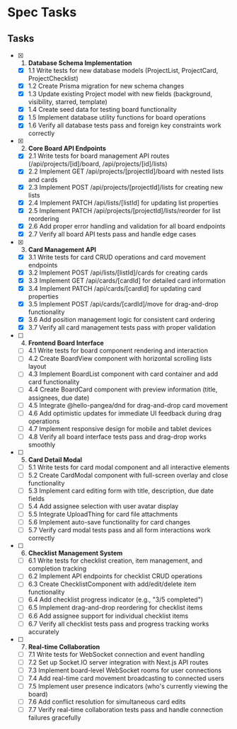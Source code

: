 # Spec Tasks

## Tasks

- [x] 1. **Database Schema Implementation**
  - [x] 1.1 Write tests for new database models (ProjectList, ProjectCard, ProjectChecklist)
  - [x] 1.2 Create Prisma migration for new schema changes
  - [x] 1.3 Update existing Project model with new fields (background, visibility, starred, template)
  - [x] 1.4 Create seed data for testing board functionality
  - [x] 1.5 Implement database utility functions for board operations
  - [x] 1.6 Verify all database tests pass and foreign key constraints work correctly

- [x] 2. **Core Board API Endpoints**
  - [x] 2.1 Write tests for board management API routes (/api/projects/[id]/board, /api/projects/[id]/lists)
  - [x] 2.2 Implement GET /api/projects/[projectId]/board with nested lists and cards
  - [x] 2.3 Implement POST /api/projects/[projectId]/lists for creating new lists
  - [x] 2.4 Implement PATCH /api/lists/[listId] for updating list properties
  - [x] 2.5 Implement PATCH /api/projects/[projectId]/lists/reorder for list reordering
  - [x] 2.6 Add proper error handling and validation for all board endpoints
  - [x] 2.7 Verify all board API tests pass and handle edge cases

- [x] 3. **Card Management API**
  - [x] 3.1 Write tests for card CRUD operations and card movement endpoints
  - [x] 3.2 Implement POST /api/lists/[listId]/cards for creating cards
  - [x] 3.3 Implement GET /api/cards/[cardId] for detailed card information
  - [x] 3.4 Implement PATCH /api/cards/[cardId] for updating card properties
  - [x] 3.5 Implement POST /api/cards/[cardId]/move for drag-and-drop functionality
  - [x] 3.6 Add position management logic for consistent card ordering
  - [x] 3.7 Verify all card management tests pass with proper validation

- [ ] 4. **Frontend Board Interface**
  - [ ] 4.1 Write tests for board component rendering and interaction
  - [ ] 4.2 Create BoardView component with horizontal scrolling lists layout
  - [ ] 4.3 Implement BoardList component with card container and add card functionality
  - [ ] 4.4 Create BoardCard component with preview information (title, assignees, due date)
  - [ ] 4.5 Integrate @hello-pangea/dnd for drag-and-drop card movement
  - [ ] 4.6 Add optimistic updates for immediate UI feedback during drag operations
  - [ ] 4.7 Implement responsive design for mobile and tablet devices
  - [ ] 4.8 Verify all board interface tests pass and drag-drop works smoothly

- [ ] 5. **Card Detail Modal**
  - [ ] 5.1 Write tests for card modal component and all interactive elements
  - [ ] 5.2 Create CardModal component with full-screen overlay and close functionality
  - [ ] 5.3 Implement card editing form with title, description, due date fields
  - [ ] 5.4 Add assignee selection with user avatar display
  - [ ] 5.5 Integrate UploadThing for card file attachments
  - [ ] 5.6 Implement auto-save functionality for card changes
  - [ ] 5.7 Verify card modal tests pass and all form interactions work correctly

- [ ] 6. **Checklist Management System**
  - [ ] 6.1 Write tests for checklist creation, item management, and completion tracking
  - [ ] 6.2 Implement API endpoints for checklist CRUD operations
  - [ ] 6.3 Create ChecklistComponent with add/edit/delete item functionality
  - [ ] 6.4 Add checklist progress indicator (e.g., "3/5 completed")
  - [ ] 6.5 Implement drag-and-drop reordering for checklist items
  - [ ] 6.6 Add assignee support for individual checklist items
  - [ ] 6.7 Verify all checklist tests pass and progress tracking works accurately

- [ ] 7. **Real-time Collaboration**
  - [ ] 7.1 Write tests for WebSocket connection and event handling
  - [ ] 7.2 Set up Socket.IO server integration with Next.js API routes
  - [ ] 7.3 Implement board-level WebSocket rooms for user connections
  - [ ] 7.4 Add real-time card movement broadcasting to connected users
  - [ ] 7.5 Implement user presence indicators (who's currently viewing the board)
  - [ ] 7.6 Add conflict resolution for simultaneous card edits
  - [ ] 7.7 Verify real-time collaboration tests pass and handle connection failures gracefully

